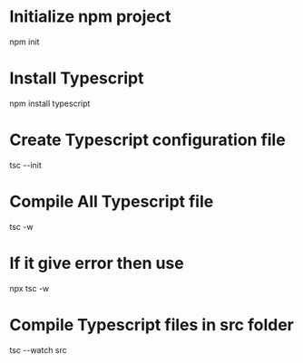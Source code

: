 # Initialize npm project
npm init

# Install Typescript
npm install typescript

# Create Typescript configuration file
tsc --init

# Compile All Typescript file
tsc -w

# If it give error then use
npx tsc -w

# Compile Typescript files in src folder
tsc --watch src